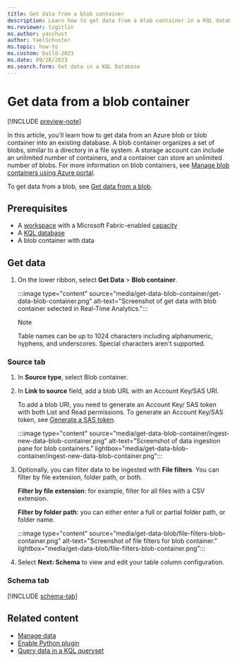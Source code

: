 ```yaml
---
title: Get data from a blob container
description: Learn how to get data from a blob container in a KQL database in Real-Time Analytics.
ms.reviewer: tzgitlin
ms.author: yaschust
author: YaelSchuster
ms.topic: how-to
ms.custom: build-2023
ms.date: 09/28/2023
ms.search.form: Get data in a KQL Database
---
```

# Get data from a blob container

[!INCLUDE [preview-note](../includes/preview-note.md)]

In this article, you'll learn how to get data from an Azure blob or blob container into an existing database. A blob container organizes a set of blobs, similar to a directory in a file system. A storage account can include an unlimited number of containers, and a container can store an unlimited number of blobs. For more information on blob containers, see [Manage blob containers using Azure portal](/azure/storage/blobs/blob-containers-portal).

To get data from a blob, see [Get data from a blob](get-data-blob.md).

## Prerequisites

* A [workspace](../get-started/create-workspaces.md) with a Microsoft Fabric-enabled [capacity](../enterprise/licenses.md#capacity)
* A [KQL database](create-database.md)
* A blob container with data

## Get data

1. On the lower ribbon, select **Get Data** > **Blob container**.

    :::image type="content" source="media/get-data-blob-container/get-data-blob-container.png" alt-text="Screenshot of get data with blob container selected in Real-Time Analytics.":::

    > [!NOTE]
    > Table names can be up to 1024 characters including alphanumeric, hyphens, and underscores. Special characters aren't supported.

### Source tab

1. In **Source type**, select Blob container.
1. In **Link to source** field, add a blob URL with an Account Key/SAS URI.

    To add a blob URI, you need to generate an Account Key/ SAS token with both List and Read permissions. To generate an Account Key/SAS token, see [Generate a SAS token](/azure/data-explorer/kusto/api/connection-strings/generate-sas-token?context=/fabric/context/context&pivots=fabric).

    :::image type="content" source="media/get-data-blob-container/ingest-new-data-blob-container.png" alt-text="Screenshot of data ingestion pane for blob containers."  lightbox="media/get-data-blob-container/ingest-new-data-blob-container.png":::

1. Optionally, you can filter data to be ingested with **File filters**. You can filter by file extension, folder path, or both.

    **Filter by file extension**: for example, filter for all files with a CSV extension.

    **Filter by folder path**: you can either enter a full or partial folder path, or folder name.

    :::image type="content" source="media/get-data-blob/file-filters-blob-container.png" alt-text="Screenshot of file filters for blob container."  lightbox="media/get-data-blob/file-filters-blob-container.png":::

1. Select **Next: Schema** to view and edit your table column configuration.

### Schema tab

[!INCLUDE [schema-tab](../includes/real-time-analytics/schema-tab.md)]

## Related content

* [Manage data](data-management.md)
* [Enable Python plugin](python-plugin.md)
* [Query data in a KQL queryset](kusto-query-set.md)
